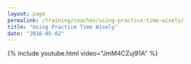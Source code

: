 ```yaml
---
layout: page
permalink: /training/coaches/using-practice-time-wisely/
title: "Using Practice Time Wisely"
date: "2016-05-02"
---
```


{% include youtube.html
   video="JmM4CZuj91A" %}